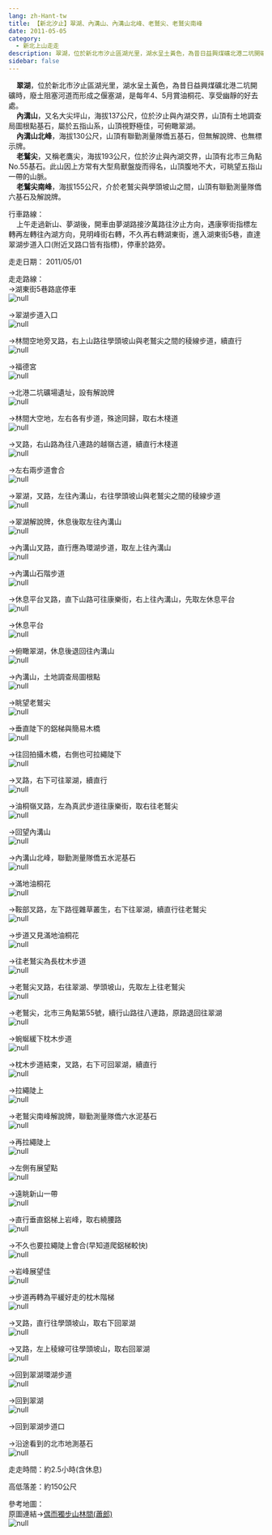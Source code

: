 ```yaml
---
lang: zh-Hant-tw
title: 【新北汐止】翠湖、內溝山、內溝山北峰、老鷲尖、老鷲尖南峰
date: 2011-05-05
category: 
  - 新北上山走走
description: 翠湖，位於新北市汐止區湖光里，湖水呈土黃色，為昔日益興煤礦北港二坑開礦時，廢土阻塞河道而形成之偃塞湖，是每年4、5月賞油桐花、享受幽靜的好去處。 內溝山，又名大尖坪山，海拔137公尺，位於汐止與內湖交界，山頂有土地調查局圖根點基石，屬於五指山系，山頂視野極佳，可俯瞰翠湖。 內溝山北峰，海拔130公尺，山頂有聯勤測量隊僑五基石，但無解說牌、也無標示牌。 老鷲尖，又稱老鷹尖，海拔193公尺，位於汐止與內湖交界，山頂有北市三角點No.55基石。此山因上方常有大型鳥獸盤旋而得名，山頂腹地不大，可眺望五指山一帶的山脈。 老鷲尖南峰，海拔155公尺，介於老鷲尖與學頭坡山之間，山頂有聯勤測量隊僑六基石及解說牌。
sidebar: false
---
```


    **翠湖**，位於新北市汐止區湖光里，湖水呈土黃色，為昔日益興煤礦北港二坑開礦時，廢土阻塞河道而形成之偃塞湖，是每年4、5月賞油桐花、享受幽靜的好去處。  
    **內溝山**，又名大尖坪山，海拔137公尺，位於汐止與內湖交界，山頂有土地調查局圖根點基石，屬於五指山系，山頂視野極佳，可俯瞰翠湖。  
    **內溝山北峰**，海拔130公尺，山頂有聯勤測量隊僑五基石，但無解說牌、也無標示牌。  
    **老鷲尖**，又稱老鷹尖，海拔193公尺，位於汐止與內湖交界，山頂有北市三角點No.55基石。此山因上方常有大型鳥獸盤旋而得名，山頂腹地不大，可眺望五指山一帶的山脈。  
    **老鷲尖南峰**，海拔155公尺，介於老鷲尖與學頭坡山之間，山頂有聯勤測量隊僑六基石及解說牌。

行車路線：  
    上午走過新山、夢湖後，開車由夢湖路接汐萬路往汐止方向，遇康寧街指標左轉再左轉往內湖方向，見明峰街右轉，不久再右轉湖東街，進入湖東街5巷，直達翠湖步道入口(附近叉路口皆有指標)，停車於路旁。

走走日期： 2011/05/01

走走路線：  
→湖東街5巷路底停車  
![null](image/185620531_l.jpg)

→翠湖步道入口  
![null](image/185620527_l.jpg)

→林間空地旁叉路，右上山路往學頭坡山與老鷲尖之間的稜線步道，續直行  
![null](image/185620522_l.jpg)

→福德宮  
![null](image/185620533_l.jpg)

→北港二坑礦場遺址，設有解說牌  
![null](image/185620537_l.jpg)

→林間大空地，左右各有步道，殊途同歸，取右木棧道  
![null](image/185620540_l.jpg)

→叉路，右山路為往八連路的越嶺古道，續直行木棧道  
![null](image/185620544_l.jpg)

→左右兩步道會合  
![null](image/185620549_l.jpg)

→翠湖，叉路，左往內溝山，右往學頭坡山與老鷲尖之間的稜線步道  
![null](image/185620553_l.jpg)

→翠湖解說牌，休息後取左往內溝山  
![null](image/185620683_l.jpg)

→內溝山叉路，直行應為環湖步道，取左上往內溝山  
![null](image/185620555_l.jpg)

→內溝山石階步道  
![null](image/185620556_l.jpg)

→休息平台叉路，直下山路可往康樂街，右上往內溝山，先取左休息平台  
![null](image/185620558_l.jpg)

→休息平台  
![null](image/185620565_l.jpg)

→俯瞰翠湖，休息後退回往內溝山  
![null](image/185620562_l.jpg)

→內溝山，土地調查局圖根點  
![null](image/185620568_l.jpg)

→眺望老鷲尖  
![null](image/185620571_l.jpg)

→垂直陡下的鋁梯與簡易木橋  
![null](image/185620572_l.jpg)

→往回拍攝木橋，右側也可拉繩陡下  
![null](image/185620574_l.jpg)

→叉路，右下可往翠湖，續直行  
![null](image/185620577_l.jpg)

→油桐嶺叉路，左為真武步道往康樂街，取右往老鷲尖  
![null](image/185620584_l.jpg)

→回望內溝山  
![null](image/185620590_l.jpg)

→內溝山北峰，聯勤測量隊僑五水泥基石  
![null](image/185620594_l.jpg)

→滿地油桐花  
![null](image/185620595_l.jpg)

→鞍部叉路，左下路徑雜草叢生，右下往翠湖，續直行往老鷲尖  
![null](image/185620598_l.jpg)

→步道又見滿地油桐花  
![null](image/185620603_l.jpg)

→往老鷲尖為長枕木步道  
![null](image/185620608_l.jpg)

→老鷲尖叉路，右往翠湖、學頭坡山，先取左上往老鷲尖  
![null](image/185620611_l.jpg)

→老鷲尖，北市三角點第55號，續行山路往八連路，原路退回往翠湖  
![null](image/185620615_l.jpg)

→蜿蜒緩下枕木步道  
![null](image/185620619_l.jpg)

→枕木步道結束，叉路，右下可回翠湖，續直行  
![null](image/185620622_l.jpg)

→拉繩陡上  
![null](image/185620625_l.jpg)

→老鷲尖南峰解說牌，聯勤測量隊僑六水泥基石  
![null](image/185620630_l.jpg)

→再拉繩陡上  
![null](image/185620633_l.jpg)

→左側有展望點  
![null](image/185620635_l.jpg)

→遠眺新山一帶  
![null](image/185620637_l.jpg)

→直行垂直鋁梯上岩峰，取右繞腰路  
![null](image/185620641_l.jpg)

→不久也要拉繩陡上會合(早知道爬鋁梯較快)  
![null](image/185620646_l.jpg)

→岩峰展望佳  
![null](image/185620648_l.jpg)

→步道再轉為平緩好走的枕木階梯  
![null](image/185620653_l.jpg)

→叉路，直行往學頭坡山，取右下回翠湖  
![null](image/185620658_l.jpg)

→叉路，左上稜線可往學頭坡山，取右回翠湖  
![null](image/185620666_l.jpg)

→回到翠湖環湖步道  
![null](image/185620672_l.jpg)

→回到翠湖  
![null](image/185620678_l.jpg)

→回到翠湖步道口

→沿途看到的北市地測基石  
![null](image/185620689_l.jpg)

走走時間：約2.5小時(含休息)

高低落差：約150公尺

參考地圖：  
原圖連結→[偶而獨步山林間(蕭郎)](http://www.yougoipay.com/kenny/w974/index.htm)  
![null](image/185621316_l.jpg)